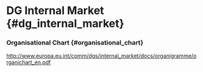 # DG Internal Market {#dg_internal_market}

### Organisational Chart {#organisational_chart}

<http://www.europa.eu.int/comm/dgs/internal_market/docs/organigramme/organichart_en.pdf>
